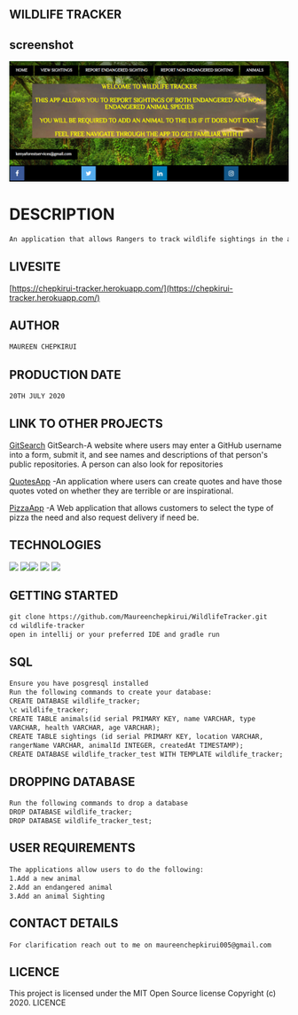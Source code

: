 ## WILDLIFE TRACKER

## screenshot

![](Screenshot2.png)

# DESCRIPTION
```bash
An application that allows Rangers to track wildlife sightings in the area.
```
## LIVESITE

[https://chepkirui-tracker.herokuapp.com/](https://chepkirui-tracker.herokuapp.com/)

## AUTHOR
```bash
MAUREEN CHEPKIRUI
```
## PRODUCTION DATE
````bash
20TH JULY 2020
````
## LINK TO OTHER PROJECTS

[GitSearch](https://github.com/Maureenchepkirui/GitSearch) GitSearch-A website where users may enter a GitHub username into a form, submit it, and see names and descriptions of that person's public repositories. A person can also look for repositories

[QuotesApp](https://github.com/Maureenchepkirui/Quotes)   -An application where users can create quotes and have those quotes voted on whether they are terrible or are inspirational.

[PizzaApp](https://github.com/Maureenchepkirui/IP4PIZZA) -A Web application that allows customers to select the type of pizza the need and also request delivery if need be.

## TECHNOLOGIES

![](https://forthebadge.com/images/badges/powered-by-electricity.svg) ![](https://forthebadge.com/images/badges/uses-html.svg)![](https://forthebadge.com/images/badges/made-with-java.svg) ![](https://forthebadge.com/images/badges/uses-css.svg) ![](https://forthebadge.com/images/badges/uses-git.svg)

## GETTING STARTED
```
git clone https://github.com/Maureenchepkirui/WildlifeTracker.git
cd wildlife-tracker
open in intellij or your preferred IDE and gradle run
```
## SQL
````
Ensure you have posgresql installed
Run the following commands to create your database:
CREATE DATABASE wildlife_tracker;
\c wildlife_tracker;
CREATE TABLE animals(id serial PRIMARY KEY, name VARCHAR, type VARCHAR, health VARCHAR, age VARCHAR);
CREATE TABLE sightings (id serial PRIMARY KEY, location VARCHAR, rangerName VARCHAR, animalId INTEGER, createdAt TIMESTAMP);
CREATE DATABASE wildlife_tracker_test WITH TEMPLATE wildlife_tracker;
````
## DROPPING DATABASE
````
Run the following commands to drop a database
DROP DATABASE wildlife_tracker;
DROP DATABASE wildlife_tracker_test;
````
## USER REQUIREMENTS
````
The applications allow users to do the following:
1.Add a new animal
2.Add an endangered animal
3.Add an animal Sighting
````
## CONTACT DETAILS
````
For clarification reach out to me on maureenchepkirui005@gmail.com
````

## LICENCE

This project is licensed under the MIT Open Source license Copyright (c) 2020. LICENCE

